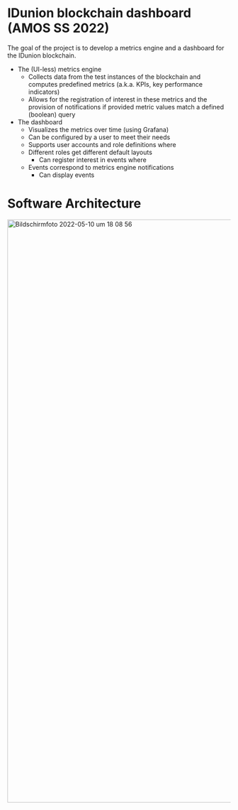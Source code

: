 # IDunion blockchain dashboard (AMOS SS 2022)

The goal of the project is to develop a metrics engine and a dashboard for the IDunion blockchain.
- The (UI-less) metrics engine
  - Collects data from the test instances of the blockchain and computes predefined metrics (a.k.a. KPIs, key performance indicators)
  - Allows for the registration of interest in these metrics and the provision of notifications if provided metric values match a defined (boolean) query
- The dashboard
  - Visualizes the metrics over time (using Grafana)
  - Can be configured by a user to meet their needs
  - Supports user accounts and role definitions where
  - Different roles get different default layouts
    - Can register interest in events where
  - Events correspond to metrics engine notifications 
    - Can display events


# Software Architecture

<img width="1313" alt="Bildschirmfoto 2022-05-10 um 18 08 56" src="https://user-images.githubusercontent.com/73983419/167785051-c35e75bd-4693-49d0-899a-8e77e9a5ce0e.png">
